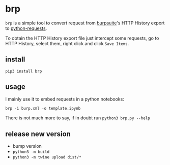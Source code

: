 # brp

`brp` is a simple tool to convert request from [burpsuite](https://portswigger.net/burp)'s HTTP History export to [python-requests](https://requests.readthedocs.io/en/latest/user/quickstart/).

To obtain the HTTP History export file just intercept some requests, go to HTTP History, select them, right click and click `Save Items`.

## install

`pip3 install brp`

## usage 

I mainly use it to embed requests in a python notebooks:   
```python
brp -i burp.xml -o template.ipynb
```

There is not much more to say, if in doubt run `python3 brp.py --help`

## release new version
+ bump version
+ `python3 -m build`
+ `python3 -m twine upload dist/*`